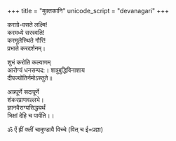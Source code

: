+++
title = "मुक्तकानि"
unicode_script = "devanagari"
+++

कराग्रे-वसते लक्ष्मि!  
करमध्ये सरस्वति!  
करमूलेस्थिते गौरि!  
प्रभाते करदर्शनम्।

शुभं करोति कल्याणम्  
आरोग्यं धनसम्पद:। 
शत्रुबुद्धिविनाशाय  
दीपज्योतिर्नमोऽस्तुते॥

अन्नपूर्णे सदापूर्णे  
शंकरप्राणवल्लभे।  
ज्ञानवैराग्यसिद्ध्यर्थं  
भिक्षां देहि च पार्वति।।

ॐ‌ ऐं ह्रीं क्लीं चामुण्डायै विच्चे (वित् च ई=प्रज्ञा)

